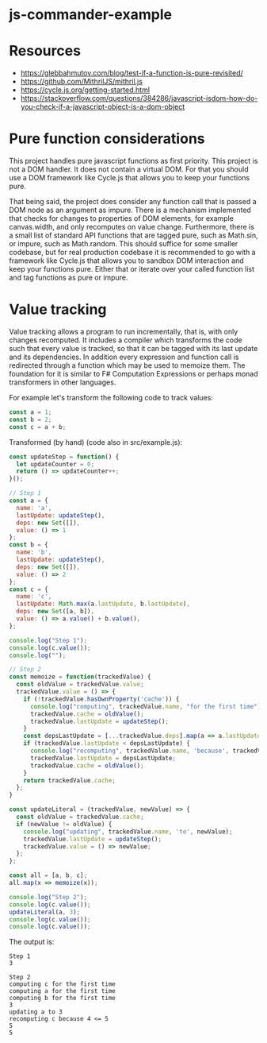 # js-commander-example

# Resources
 - https://glebbahmutov.com/blog/test-if-a-function-is-pure-revisited/
 - https://github.com/MithrilJS/mithril.js
 - https://cycle.js.org/getting-started.html
 - https://stackoverflow.com/questions/384286/javascript-isdom-how-do-you-check-if-a-javascript-object-is-a-dom-object

# Pure function considerations

This project handles pure javascript functions as first priority. This project
is not a DOM handler. It does not contain a virtual DOM. For that you should
use a DOM framework like Cycle.js that allows you to keep your functions pure.

That being said, the project does consider any function call that is passed a
DOM node as an argument as impure. There is a mechanism implemented that checks
for changes to properties of DOM elements, for example canvas.width, and only
recomputes on value change. Furthermore, there is a small list of standard
API functions that are tagged pure, such as Math.sin, or impure, such as
Math.random. This should suffice for some smaller codebase, but for real
production codebase it is recommended to go with a framework like Cycle.js
that allows you to sandbox DOM interaction and keep your functions pure.
Either that or iterate over your called function list and tag functions as
pure or impure.

# Value tracking

Value tracking allows a program to run incrementally, that is, with only
changes recomputed. It includes a compiler which transforms the code such that
every value is tracked, so that it can be tagged with its last update and its
dependencies. In addition every expression and function call is redirected
through a function which may be used to memoize them. The foundation for it is
similar to F# Computation Expressions or perhaps monad transformers in other
languages.

For example let's transform the following code to track values:

```javascript
const a = 1;
const b = 2;
const c = a + b;
```

Transformed (by hand) (code also in src/example.js):

```javascript
const updateStep = function() {
  let updateCounter = 0;
  return () => updateCounter++;
}();

// Step 1
const a = {
  name: 'a',
  lastUpdate: updateStep(),
  deps: new Set([]),
  value: () => 1
};
const b = {
  name: 'b',
  lastUpdate: updateStep(),
  deps: new Set([]),
  value: () => 2
};
const c = {
  name: 'c',
  lastUpdate: Math.max(a.lastUpdate, b.lastUpdate),
  deps: new Set([a, b]),
  value: () => a.value() + b.value(),
};

console.log("Step 1");
console.log(c.value());
console.log("");

// Step 2
const memoize = function(trackedValue) {
  const oldValue = trackedValue.value;
  trackedValue.value = () => {
    if (!trackedValue.hasOwnProperty('cache')) {
      console.log("computing", trackedValue.name, "for the first time");
      trackedValue.cache = oldValue();
      trackedValue.lastUpdate = updateStep();
    }
    const depsLastUpdate = [...trackedValue.deps].map(a => a.lastUpdate).reduce((a, b) => Math.max(a, b), 0);
    if (trackedValue.lastUpdate < depsLastUpdate) {
      console.log("recomputing", trackedValue.name, 'because', trackedValue.lastUpdate, '<=', depsLastUpdate);
      trackedValue.lastUpdate = depsLastUpdate;
      trackedValue.cache = oldValue();
    }
    return trackedValue.cache;
  };
}

const updateLiteral = (trackedValue, newValue) => {
  const oldValue = trackedValue.cache;
  if (newValue != oldValue) {
    console.log("updating", trackedValue.name, 'to', newValue);
    trackedValue.lastUpdate = updateStep();
    trackedValue.value = () => newValue;
  };
};

const all = [a, b, c];
all.map(x => memoize(x));

console.log("Step 2");
console.log(c.value());
updateLiteral(a, 3);
console.log(c.value());
console.log(c.value());
```

The output is:
```
Step 1
3

Step 2
computing c for the first time
computing a for the first time
computing b for the first time
3
updating a to 3
recomputing c because 4 <= 5
5
5
```
